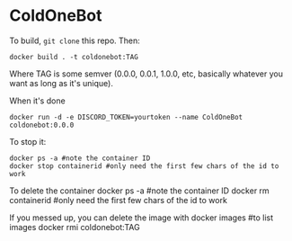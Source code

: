 # ColdOneBot

To build, `git clone` this repo. Then:

    docker build . -t coldonebot:TAG
    
Where TAG is some semver (0.0.0, 0.0.1, 1.0.0, etc, basically whatever you want as long as it's unique).

When it's done

    docker run -d -e DISCORD_TOKEN=yourtoken --name ColdOneBot coldonebot:0.0.0

To stop it: 

    docker ps -a #note the container ID
    docker stop containerid #only need the first few chars of the id to work

To delete the container
    docker ps -a #note the container ID
    docker rm containerid #only need the first few chars of the id to work

If you messed up, you can delete the image with
    docker images #to list images
    docker rmi coldonebot:TAG
    
    
